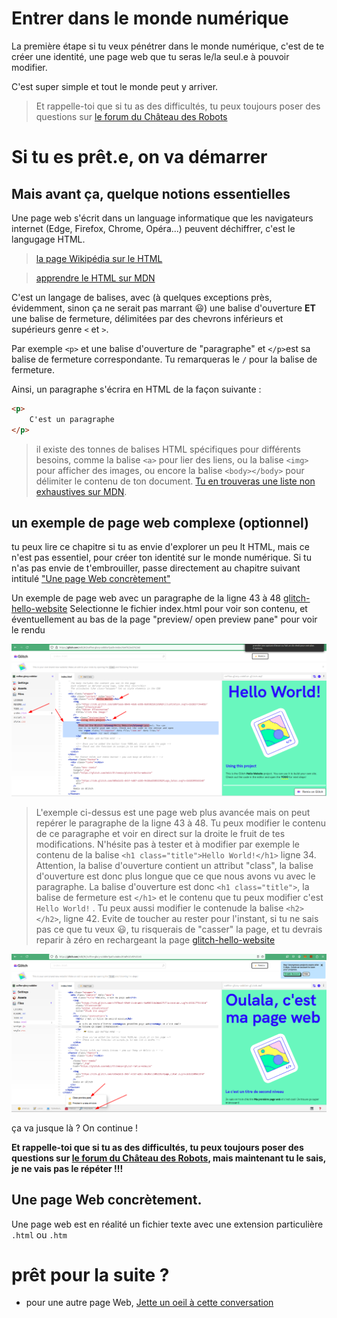 # Entrer dans le monde numérique
La première étape si tu veux pénétrer dans le monde numérique, c'est
de te créer une identité, une page web que tu seras le/la seul.e à pouvoir modifier.

C'est super simple et tout le monde peut y arriver.

> Et rappelle-toi que si tu as des difficultés, tu peux toujours poser des questions sur [le forum du Château des Robots](https://forum.chateaudesrobots.fr/t/pour-penetrer-dans-le-monde-numerique-creez-votre-identite/187)

# Si tu es prêt.e, on va démarrer
## Mais avant ça, quelque notions essentielles

Une page web s'écrit dans un language informatique que les navigateurs internet (Edge, Firefox, Chrome, Opéra...) peuvent déchiffrer, c'est le langugage HTML. 

> [la page Wikipédia sur le HTML](https://fr.wikipedia.org/wiki/Hypertext_Markup_Language)

> [apprendre le HTML sur MDN](https://developer.mozilla.org/fr/docs/Web/HTML)

C'est un langage de balises, avec (à quelques exceptions près, évidemment, sinon ça ne serait pas marrant :smiley:) une balise d'ouverture **ET** une balise de fermeture, délimitées par des chevrons inférieurs et supérieurs genre `<` et `>`.


Par exemple `<p>` et une balise d'ouverture de "paragraphe" et `</p>`est sa balise de fermeture correspondante. Tu remarqueras le `/` pour la balise de fermeture.

Ainsi, un paragraphe s'écrira en HTML de la façon suivante : 

```html
<p>
    C'est un paragraphe
</p>
```

> il existe des tonnes de balises HTML spécifiques pour différents besoins, comme la balise `<a>` pour lier des liens, ou la balise `<img>` pour afficher des images, ou encore la balise `<body></body>` pour délimiter le contenu de ton document. [Tu en trouveras une liste non exhaustives sur MDN](https://developer.mozilla.org/fr/docs/Web/HTML/Element/body).


## un exemple de page web complexe (optionnel)
tu peux lire ce chapitre si tu as envie d'explorer un peu lt HTML, mais ce n'est pas essentiel, pour créer ton identité sur le monde numérique. Si tu n'as pas envie de t'embrouiller, passe directement au chapitre suivant intitulé ["Une page Web concrètement"](#concretement)

Un exemple de page web avec un paragraphe de la ligne 43 à 48 <a href="https://glitch.com/edit/#!/remix/glitch-hello-website" target="_blank">glitch-hello-website</a>
Selectionne le fichier index.html pour voir son contenu, et éventuellement au bas de la page "preview/ open preview pane" pour voir le rendu


![alt text](images/glitch-hello-world.png)

 > L'exemple ci-dessus est une page web plus avancée mais on peut repérer le paragraphe de la ligne 43 à 48. Tu peux modifier le contenu de ce paragraphe et voir en direct sur la droite le fruit de tes modifications. N'hésite pas à tester et à modifier par exemple le contenu de la balise ```<h1 class="title">Hello World!</h1>``` ligne 34. Attention, la balise d'ouverture contient un attribut "class", la balise d'ouverture est donc plus longue que ce que nous avons vu avec le paragraphe. La balise d'ouverture est donc ```<h1 class="title">```, la balise de fermeture est ```</h1>``` et le contenu que tu peux modifier c'est ```Hello World!``` . Tu peux aussi modifier le contenude  la balise ```<h2></h2>```, ligne 42. Evite de toucher au rester pour l'instant, si tu ne sais pas ce que tu veux :smiley:, tu risquerais de "casser" la page, et tu devrais reparir à zéro en rechargeant la page <a href="https://glitch.com/edit/#!/remix/glitch-hello-website" target="_blank">glitch-hello-website</a>


![alt text](images/glitch-hello-world-modif.png)


ça va jusque là ? On continue !



**Et rappelle-toi que si tu as des difficultés, tu peux toujours poser des questions sur [le forum du Château des Robots](https://forum.chateaudesrobots.fr/t/pour-penetrer-dans-le-monde-numerique-creez-votre-identite/187), mais maintenant tu le sais, je ne vais pas le répéter !!!**


<a name="concretement"></a>
## Une page Web concrètement.
Une page web est en réalité un fichier texte avec une extension particulière `.html` ou `.htm`

# prêt pour la suite ? 
- pour une autre page Web, [Jette un oeil à cette conversation](https://github.com/scenaristeur/cdr_identity/blob/main/memgpt_lili.md)
